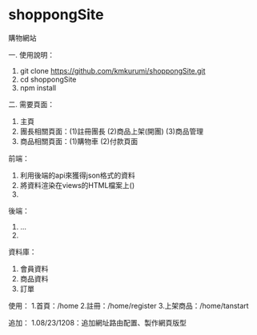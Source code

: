 # shoppongSite
購物網站

一. 使用說明：  
1. git clone https://github.com/kmkurumi/shoppongSite.git  
2. cd shoppongSite  
3. npm install 

二. 需要頁面：
1. 主頁  
2. 團長相關頁面：(1)註冊團長 (2)商品上架(開團) (3)商品管理  
3. 商品相關頁面：(1)購物車   (2)付款頁面

前端： 
1. 利用後端的api來獲得json格式的資料
2. 將資料渲染在views的HTML檔案上()
3. 

後端：  
1. ...
2. 

資料庫：
1. 會員資料
2. 商品資料 
3. 訂單
 
使用：
1.首頁：/home
2.註冊：/home/register
3.上架商品：/home/tanstart

追加： 
1.08/23/1208：追加網址路由配置、製作網頁版型
